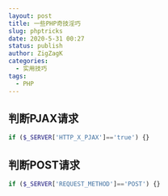 ```yaml
---
layout: post
title: 一些PHP奇技淫巧
slug: phptricks
date: 2020-5-31 00:27
status: publish
author: ZigZagK
categories:
  - 实用技巧
tags:
  - PHP
---
```


## 判断PJAX请求

```php
if ($_SERVER['HTTP_X_PJAX']=='true') {}
```

## 判断POST请求

```php
if ($_SERVER['REQUEST_METHOD']=='POST') {}
```

